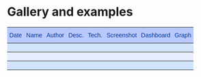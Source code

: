 # Gallery and examples

<style type="text/css">
.tg  {border-collapse:collapse;border-spacing:0;border-color:#aabcfe;}
.tg td{font-family:Arial, sans-serif;font-size:14px;padding:10px 5px;border-style:solid;border-width:0px;overflow:hidden;word-break:normal;border-top-width:1px;border-bottom-width:1px;border-color:#aabcfe;color:#669;background-color:#e8edff;}
.tg th{font-family:Arial, sans-serif;font-size:14px;font-weight:normal;padding:10px 5px;border-style:solid;border-width:0px;overflow:hidden;word-break:normal;border-top-width:1px;border-bottom-width:1px;border-color:#aabcfe;color:#039;background-color:#b9c9fe;}
.tg .tg-phtq{background-color:#D2E4FC;border-color:inherit;text-align:left;vertical-align:top}
.tg .tg-c3ow{border-color:inherit;text-align:center;vertical-align:top}
.tg .tg-0pky{border-color:inherit;text-align:left;vertical-align:top}
.tg .tg-svo0{background-color:#D2E4FC;border-color:inherit;text-align:center;vertical-align:top}
</style>
<table class="tg">
  <tr>
    <th class="tg-0pky">Date</th>
    <th class="tg-0pky">Name</th>
    <th class="tg-0pky">Author</th>
    <th class="tg-0pky">Desc.</th>
    <th class="tg-0pky">Tech.</th>
    <th class="tg-0pky">Screenshot</th>
    <th class="tg-0pky">Dashboard</th>
    <th class="tg-0pky">Graph</th>
  </tr>
  <tr>
    <td class="tg-phtq"></td>
    <td class="tg-svo0"></td>
    <td class="tg-svo0"></td>
    <td class="tg-svo0"></td>
    <td class="tg-svo0"></td>
    <td class="tg-svo0"></td>
    <td class="tg-svo0"></td>
    <td class="tg-phtq"></td>
  </tr>
  <tr>
    <td class="tg-0pky"></td>
    <td class="tg-c3ow"></td>
    <td class="tg-c3ow"></td>
    <td class="tg-c3ow"></td>
    <td class="tg-c3ow"></td>
    <td class="tg-c3ow"></td>
    <td class="tg-c3ow"></td>
    <td class="tg-0pky"></td>
  </tr>
  <tr>
    <td class="tg-phtq"></td>
    <td class="tg-phtq"></td>
    <td class="tg-phtq"></td>
    <td class="tg-phtq"></td>
    <td class="tg-phtq"></td>
    <td class="tg-phtq"></td>
    <td class="tg-phtq"></td>
    <td class="tg-phtq"></td>
  </tr>
</table>